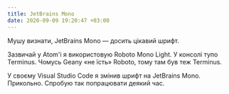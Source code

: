 ```yaml
---
title: JetBrains Mono
date: 2020-09-09 19:20:47 +03:00
---
```


Мушу визнати, JetBrains Mono — досить цікавий шрифт.

Зазвичай у Atom'і я використовую Roboto Mono Light. У консолі тупо Terminus. Чомусь Geany «не їсть» Roboto, тому там був теж Terminus.

У своєму Visual Studio Code я змінив шрифт на JetBrains Mono. Прикольно. Спробую так попрацювати деякий час.
